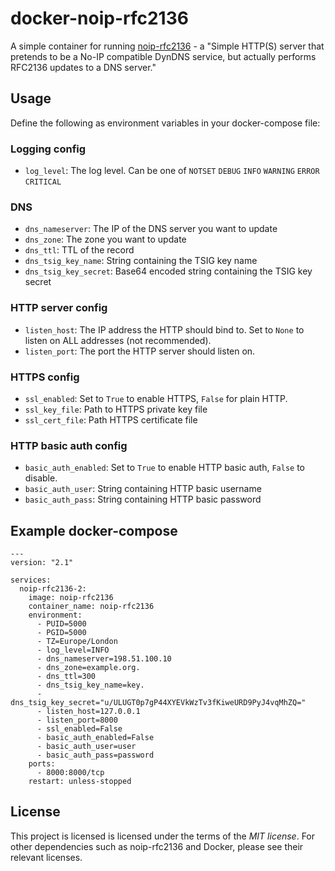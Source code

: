 # docker-noip-rfc2136
A simple container for running [noip-rfc2136](https://github.com/frillip/noip-rfc2136) - a "Simple HTTP(S) server that pretends to be a No-IP compatible DynDNS service, but actually performs RFC2136 updates to a DNS server."

## Usage
Define the following as environment variables in your docker-compose file:

### Logging config
 * `log_level`: The log level. Can be one of `NOTSET` `DEBUG` `INFO` `WARNING` `ERROR` `CRITICAL` 

### DNS
 * `dns_nameserver`: The IP of the DNS server you want to update
 * `dns_zone`: The zone you want to update
 * `dns_ttl`: TTL of the record
 * `dns_tsig_key_name`: String containing the TSIG key name
 * `dns_tsig_key_secret`: Base64 encoded string containing the TSIG key secret

### HTTP server config
 * `listen_host`: The IP address the HTTP should bind to. Set to `None` to listen on ALL addresses (not recommended).
 * `listen_port`: The port the HTTP server should listen on.

### HTTPS config
 * `ssl_enabled`: Set to `True` to enable HTTPS, `False` for plain HTTP.
 * `ssl_key_file`: Path to HTTPS private key file
 * `ssl_cert_file`: Path HTTPS certificate file

### HTTP basic auth config
 * `basic_auth_enabled`: Set to `True` to enable HTTP basic auth, `False` to disable.
 * `basic_auth_user`: String containing HTTP basic username
 * `basic_auth_pass`: String containing HTTP basic password

## Example docker-compose

    ---
    version: "2.1"
    
    services:
      noip-rfc2136-2:
        image: noip-rfc2136
        container_name: noip-rfc2136
        environment:
          - PUID=5000
          - PGID=5000
          - TZ=Europe/London
          - log_level=INFO
          - dns_nameserver=198.51.100.10
          - dns_zone=example.org.
          - dns_ttl=300
          - dns_tsig_key_name=key.
          - dns_tsig_key_secret="u/ULUGT0p7gP44XYEVkWzTv3fKiweURD9PyJ4vqMhZQ="
          - listen_host=127.0.0.1
          - listen_port=8000
          - ssl_enabled=False
          - basic_auth_enabled=False
          - basic_auth_user=user
          - basic_auth_pass=password
        ports:
          - 8000:8000/tcp
        restart: unless-stopped

## License

This project is licensed is licensed under the terms of the _MIT license_. For other dependencies such as noip-rfc2136 and Docker, please see their relevant licenses.

